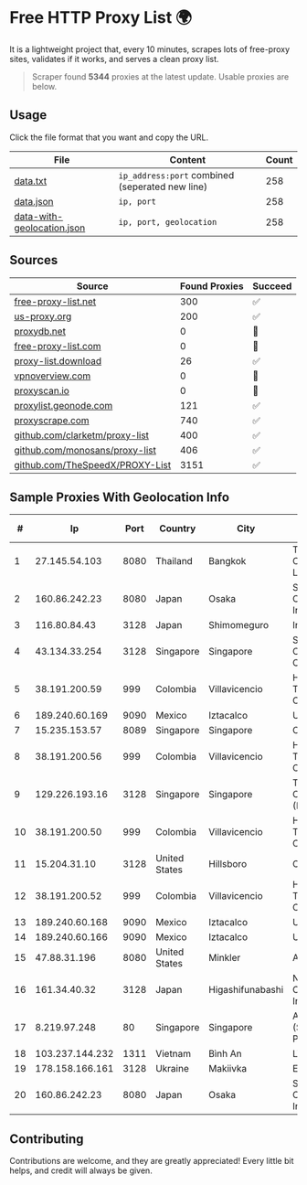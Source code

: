 
# Free HTTP Proxy List 🌍

It is a lightweight project that, every 10 minutes, scrapes lots of free-proxy sites, validates if it works, and serves a clean proxy list.


> Scraper found **5344** proxies at the latest update. Usable proxies are below.

## Usage

Click the file format that you want and copy the URL.


|File|Content|Count|
|----|-------|-----|
|[data.txt](https://raw.githubusercontent.com/themiralay/Proxy-List-World/master/data.txt)|`ip_address:port` combined (seperated new line)|258|
|[data.json](https://raw.githubusercontent.com/themiralay/Proxy-List-World/master/data.json)|`ip, port`|258|
|[data-with-geolocation.json](https://raw.githubusercontent.com/themiralay/Proxy-List-World/master/data-with-geolocation.json)|`ip, port, geolocation`|258|

## Sources

|Source|Found Proxies|Succeed|
|------|-------------|-------|
|[free-proxy-list.net](https://free-proxy-list.net)|300|✅|
|[us-proxy.org](https://www.us-proxy.org)|200|✅|
|[proxydb.net](http://proxydb.net)|0|🚫|
|[free-proxy-list.com](https://free-proxy-list.com/?page=&port=&type%5B%5D=http&type%5B%5D=https&up_time=0&search=Search)|0|🚫|
|[proxy-list.download](https://www.proxy-list.download/HTTP)|26|✅|
|[vpnoverview.com](https://vpnoverview.com/privacy/anonymous-browsing/free-proxy-servers)|0|🚫|
|[proxyscan.io](https://www.proxyscan.io)|0|🚫|
|[proxylist.geonode.com](https://proxylist.geonode.com/api/proxy-list?limit=300&page=1&sort_by=lastChecked&sort_type=desc&protocols=http,https)|121|✅|
|[proxyscrape.com](https://api.proxyscrape.com/v2/?request=displayproxies&protocol=http&timeout=10000&country=all&ssl=all&anonymity=all)|740|✅|
|[github.com/clarketm/proxy-list](https://raw.githubusercontent.com/clarketm/proxy-list/master/proxy-list-raw.txt)|400|✅|
|[github.com/monosans/proxy-list](https://raw.githubusercontent.com/monosans/proxy-list/main/proxies/http.txt)|406|✅|
|[github.com/TheSpeedX/PROXY-List](https://raw.githubusercontent.com/TheSpeedX/PROXY-List/master/http.txt)|3151|✅|


## Sample Proxies With Geolocation Info

|#|Ip|Port|Country|City|Internet Service Provider|
|-|--|----|-------|----|-------------------------|
|1|27.145.54.103|8080|Thailand|Bangkok|True Internet Corporation CO. Ltd.|
|2|160.86.242.23|8080|Japan|Osaka|Sony Network Communications Inc|
|3|116.80.84.43|3128|Japan|Shimomeguro|InfoSphere|
|4|43.134.33.254|3128|Singapore|Singapore|Shenzhen Tencent Computer Systems Company Limited|
|5|38.191.200.59|999|Colombia|Villavicencio|Hola Telecomunicacines Colombia S.A.S|
|6|189.240.60.169|9090|Mexico|Iztacalco|Uninet S.A. de C.V.|
|7|15.235.153.57|8089|Singapore|Singapore|OVH Hosting|
|8|38.191.200.56|999|Colombia|Villavicencio|Hola Telecomunicacines Colombia S.A.S|
|9|129.226.193.16|3128|Singapore|Singapore|Tencent Cloud Computing (Beijing) Co|
|10|38.191.200.50|999|Colombia|Villavicencio|Hola Telecomunicacines Colombia S.A.S|
|11|15.204.31.10|3128|United States|Hillsboro|OVH SAS|
|12|38.191.200.52|999|Colombia|Villavicencio|Hola Telecomunicacines Colombia S.A.S|
|13|189.240.60.168|9090|Mexico|Iztacalco|Uninet S.A. de C.V.|
|14|189.240.60.166|9090|Mexico|Iztacalco|Uninet S.A. de C.V.|
|15|47.88.31.196|8080|United States|Minkler|Alibaba.com LLC|
|16|161.34.40.32|3128|Japan|Higashifunabashi|NTT PC Communications, Inc.|
|17|8.219.97.248|80|Singapore|Singapore|Alibaba Cloud (Singapore) Private Limited|
|18|103.237.144.232|1311|Vietnam|Bình An|LVSOFT|
|19|178.158.166.161|3128|Ukraine|Makiivka|EAST-NET Ltd|
|20|160.86.242.23|8080|Japan|Osaka|Sony Network Communications Inc|



## Contributing

Contributions are welcome, and they are greatly appreciated! Every
little bit helps, and credit will always be given.

